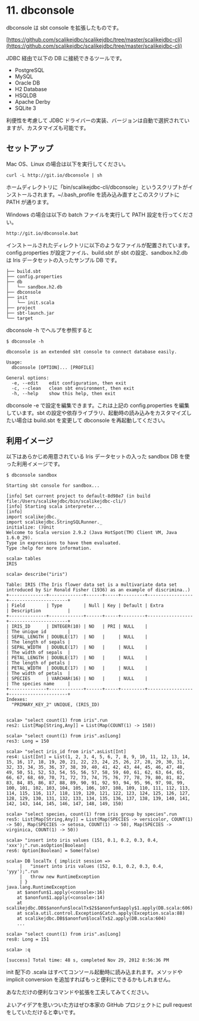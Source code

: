 # 11. dbconsole

dbconsole は sbt console を拡張したものです。

[https://github.com/scalikejdbc/scalikejdbc/tree/master/scalikejdbc-cli](https://github.com/scalikejdbc/scalikejdbc/tree/master/scalikejdbc-cli)

JDBC 経由で以下の DB に接続できるツールです。

- PostgreSQL
- MySQL
- Oracle DB
- H2 Database
- HSQLDB
- Apache Derby
- SQLite 3

利便性を考慮して JDBC ドライバーの実装、バージョンは自動で選択されていますが、カスタマイズも可能です。

## セットアップ

Mac OS、Linux の場合は以下を実行してください。

    curl -L http://git.io/dbconsole | sh

ホームディレクトリに「bin/scalikejdbc-cli/dbconsole」というスクリプトがインストールされます。~/.bash_profile を読み込み直すとこのスクリプトに PATH が通ります。

Windows の場合は以下の batch ファイルを実行して PATH 設定を行ってください。

    http://git.io/dbconsole.bat

インストールされたディレクトリに以下のようなファイルが配置されています。config.properties が設定ファイル、build.sbt が sbt の設定、sandbox.h2.db は Iris データセットの入ったサンプル DB です。

    ├── build.sbt
    ├── config.properties
    ├── db
    │   └── sandbox.h2.db
    ├── dbconsole
    ├── init
    │   └── init.scala
    ├── project
    ├── sbt-launch.jar
    └── target

dbconsole -h でヘルプを参照すると

    $ dbconsole -h

    dbconsole is an extended sbt console to connect database easily.

    Usage:
      dbconsole [OPTION]... [PROFILE]

    General options:
      -e, --edit    edit configuration, then exit
      -c, --clean   clean sbt environment, then exit
      -h, --help    show this help, then exit

dbconsole -e で設定を編集できます。これは上記の config.properties を編集しています。sbt の設定や依存ライブラリ、起動時の読み込みをカスタマイズしたい場合は build.sbt を変更して dbconsole を再起動してください。

## 利用イメージ

以下はあらかじめ用意されている Iris データセットの入った sandbox DB を使った利用イメージです。

    $ dbconsole sandbox

    Starting sbt console for sandbox...

    [info] Set current project to default-8d98e7 (in build file:/Users/scalikejdbc/bin/scalikejdbc-cli/)
    [info] Starting scala interpreter...
    [info]
    import scalikejdbc._
    import scalikejdbc.StringSQLRunner._
    initialize: ()Unit
    Welcome to Scala version 2.9.2 (Java HotSpot(TM) Client VM, Java 1.6.0_29).
    Type in expressions to have them evaluated.
    Type :help for more information.

    scala> tables
    IRIS

    scala> describe("iris")

    Table: IRIS (The Iris flower data set is a multivariate data set introduced by Sir Ronald Fisher (1936) as an example of discrimina..)
    +--------------+-------------+------+-----+---------+-----------------+----------------------+
    | Field        | Type        | Null | Key | Default | Extra           | Description          |
    +--------------+-------------+------+-----+---------+-----------------+----------------------+
    | IRIS_ID      | INTEGER(10) | NO   | PRI | NULL    |                 | The unique id        |
    | SEPAL_LENGTH | DOUBLE(17)  | NO   |     | NULL    |                 | The length of sepals |
    | SEPAL_WIDTH  | DOUBLE(17)  | NO   |     | NULL    |                 | The width of sepals  |
    | PETAL_LENGTH | DOUBLE(17)  | NO   |     | NULL    |                 | The length of petals |
    | PETAL_WIDTH  | DOUBLE(17)  | NO   |     | NULL    |                 | The width of petals  |
    | SPECIES      | VARCHAR(16) | NO   |     | NULL    |                 | The species name     |
    +--------------+-------------+------+-----+---------+-----------------+----------------------+
    Indexes:
      "PRIMARY_KEY_2" UNIQUE, (IRIS_ID)


    scala> "select count(1) from iris".run
    res2: List[Map[String,Any]] = List(Map(COUNT(1) -> 150))

    scala> "select count(1) from iris".as[Long]
    res3: Long = 150

    scala> "select iris_id from iris".asList[Int]
    res4: List[Int] = List(1, 2, 3, 4, 5, 6, 7, 8, 9, 10, 11, 12, 13, 14, 15, 16, 17, 18, 19, 20, 21, 22, 23, 24, 25, 26, 27, 28, 29, 30, 31, 32, 33, 34, 35, 36, 37, 38, 39, 40, 41, 42, 43, 44, 45, 46, 47, 48, 49, 50, 51, 52, 53, 54, 55, 56, 57, 58, 59, 60, 61, 62, 63, 64, 65, 66, 67, 68, 69, 70, 71, 72, 73, 74, 75, 76, 77, 78, 79, 80, 81, 82, 83, 84, 85, 86, 87, 88, 89, 90, 91, 92, 93, 94, 95, 96, 97, 98, 99, 100, 101, 102, 103, 104, 105, 106, 107, 108, 109, 110, 111, 112, 113, 114, 115, 116, 117, 118, 119, 120, 121, 122, 123, 124, 125, 126, 127, 128, 129, 130, 131, 132, 133, 134, 135, 136, 137, 138, 139, 140, 141, 142, 143, 144, 145, 146, 147, 148, 149, 150)

    scala> "select species, count(1) from iris group by species".run
    res5: List[Map[String,Any]] = List(Map(SPECIES -> versicolor, COUNT(1) -> 50), Map(SPECIES -> setosa, COUNT(1) -> 50), Map(SPECIES -> virginica, COUNT(1) -> 50))

    scala> "insert into iris values (151, 0.1, 0.2, 0.3, 0.4, 'xxx');".run.asOption[Boolean]
    res6: Option[Boolean] = Some(false)

    scala> DB localTx { implicit session =>
         |   "insert into iris values (152, 0.1, 0.2, 0.3, 0.4, 'yyy');".run
         |   throw new RuntimeException
         | }
    java.lang.RuntimeException
        at $anonfun$1.apply(<console>:16)
        at $anonfun$1.apply(<console>:14)
        at scalikejdbc.DB$$anonfun$localTx$2$$anonfun$apply$1.apply(DB.scala:606)
        at scala.util.control.Exception$Catch.apply(Exception.scala:88)
        at scalikejdbc.DB$$anonfun$localTx$2.apply(DB.scala:604)
        ...

    scala> "select count(1) from iris".as[Long]
    res8: Long = 151

    scala> :q

    [success] Total time: 48 s, completed Nov 29, 2012 8:56:36 PM

init 配下の .scala はすべてコンソール起動時に読み込まれます。メソッドや implicit conversion を追加すればもっと便利にできるかもしれません。

あなただけの便利なコマンドや拡張を工夫してみてください。

よいアイデアを思いついた方はぜひ本家の GitHub プロジェクトに pull request をしていただけると幸いです。


